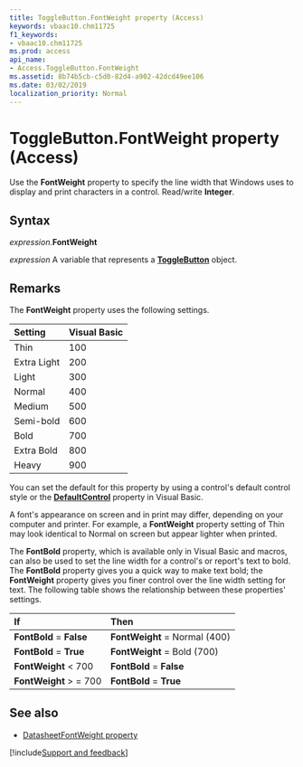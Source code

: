 ```yaml
---
title: ToggleButton.FontWeight property (Access)
keywords: vbaac10.chm11725
f1_keywords:
- vbaac10.chm11725
ms.prod: access
api_name:
- Access.ToggleButton.FontWeight
ms.assetid: 8b74b5cb-c5d0-82d4-a902-42dcd49ee106
ms.date: 03/02/2019
localization_priority: Normal
---
```



# ToggleButton.FontWeight property (Access)

Use the **FontWeight** property to specify the line width that Windows uses to display and print characters in a control. Read/write **Integer**.


## Syntax

_expression_.**FontWeight**

_expression_ A variable that represents a **[ToggleButton](Access.ToggleButton.md)** object.


## Remarks

The **FontWeight** property uses the following settings.

|Setting|Visual Basic|
|:-----|:-----|
|Thin|100|
|Extra Light|200|
|Light|300|
|Normal|400|
|Medium|500|
|Semi-bold|600|
|Bold|700|
|Extra Bold|800|
|Heavy|900|

You can set the default for this property by using a control's default control style or the **[DefaultControl](access.form.defaultcontrol.md)** property in Visual Basic.

A font's appearance on screen and in print may differ, depending on your computer and printer. For example, a **FontWeight** property setting of Thin may look identical to Normal on screen but appear lighter when printed.

The **FontBold** property, which is available only in Visual Basic and macros, can also be used to set the line width for a control's or report's text to bold. The **FontBold** property gives you a quick way to make text bold; the **FontWeight** property gives you finer control over the line width setting for text. The following table shows the relationship between these properties' settings.

|If|Then|
|:-----|:-----|
|**FontBold** = **False**|**FontWeight** = Normal (400)|
|**FontBold** = **True**|**FontWeight** = Bold (700)|
|**FontWeight** < 700|**FontBold** = **False**|
|**FontWeight** > = 700|**FontBold** = **True**|

## See also

- [DatasheetFontWeight property](access.form.datasheetfontweight.md)

[!include[Support and feedback](~/includes/feedback-boilerplate.md)]